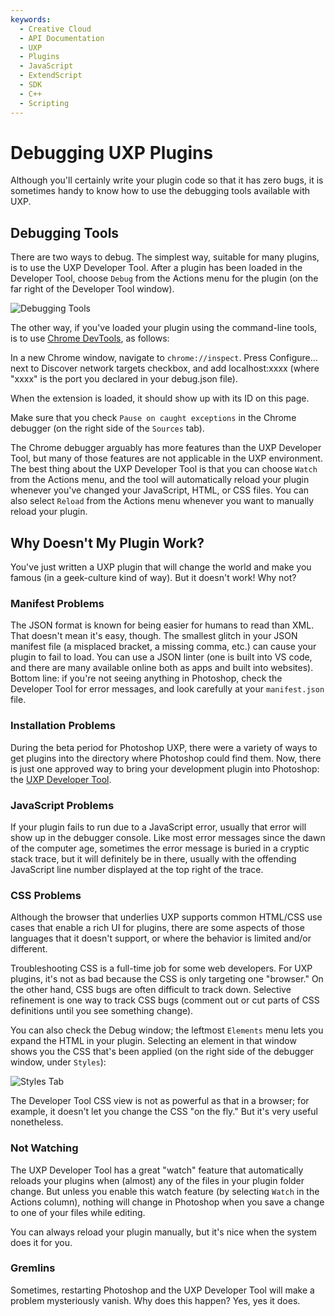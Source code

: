 ```yaml
---
keywords:
  - Creative Cloud
  - API Documentation
  - UXP
  - Plugins
  - JavaScript
  - ExtendScript
  - SDK
  - C++
  - Scripting
---
```


# Debugging UXP Plugins

Although you'll certainly write your plugin code so that it has zero bugs, it is sometimes handy to know how to use the debugging tools available with UXP.

## Debugging Tools
There are two ways to debug. The simplest way, suitable for many plugins, is to use the UXP Developer Tool. After a plugin has been loaded in the Developer Tool, choose `Debug` from the Actions menu for the plugin (on the far right of the Developer Tool window).

![Debugging Tools](./images/devtool-ellipsis-menu.png)

The other way, if you've loaded your plugin using the command-line tools, is to use [Chrome DevTools](https://developers.google.com/web/tools/chrome-devtools/javascript), as follows:

In a new Chrome window, navigate to `chrome://inspect`. Press Configure... next to Discover network targets checkbox, and add localhost:xxxx (where "xxxx" is the port you declared in your debug.json file). 

When the extension is loaded, it should show up with its ID on this page.

Make sure that you check `Pause on caught exceptions` in the Chrome debugger (on the right side of the `Sources` tab). 

The Chrome debugger arguably has more features than the UXP Developer Tool, but many of those features are not applicable in the UXP environment. The best thing about the UXP Developer Tool is that you can choose `Watch` from the Actions menu, and the tool will automatically reload your plugin whenever you've changed your JavaScript, HTML, or CSS files. You can also select `Reload` from the Actions menu whenever you want to manually reload your plugin.

## Why Doesn't My Plugin Work?

You've just written a UXP plugin that will change the world and make you famous (in a geek-culture kind of way). But it doesn't work! Why not?

### Manifest Problems
The JSON format is known for being easier for humans to read than XML. That doesn't mean it's easy, though. The smallest glitch in your JSON manifest file (a misplaced bracket, a missing comma, etc.) can cause your plugin to fail to load. You can use a JSON linter (one is built into VS code, and there are many available online both as apps and built into websites). Bottom line: if you're not seeing anything in Photoshop, check the Developer Tool for error messages, and look carefully at your `manifest.json` file.

### Installation Problems
During the beta period for Photoshop UXP, there were a variety of ways to get plugins into the directory where Photoshop could find them. Now, there is just one approved way to bring your development plugin into Photoshop: the [UXP Developer Tool](/guides/uxp-developer-tool/).

### JavaScript Problems
If your plugin fails to run due to a JavaScript error, usually that error will show up in the debugger console. Like most error messages since the dawn of the computer age, sometimes the error message is buried in a cryptic stack trace, but it will definitely be in there, usually with the offending JavaScript line number displayed at the top right of the trace.

### CSS Problems
Although the browser that underlies UXP supports common HTML/CSS use cases that enable a rich UI for plugins, there are some aspects of those languages that it doesn't support, or where the behavior is limited and/or different.

Troubleshooting CSS is a full-time job for some web developers. For UXP plugins, it's not as bad because the CSS is only targeting one "browser." On the other hand, CSS bugs are often difficult to track down. Selective refinement is one way to track CSS bugs (comment out or cut parts of CSS definitions until you see something change).

You can also check the Debug window; the leftmost `Elements` menu lets you expand the HTML in your plugin. Selecting an element in that window shows you the CSS that's been applied (on the right side of the debugger window, under `Styles`):

![Styles Tab](./images/css-styles.png)

The Developer Tool CSS view is not as powerful as that in a browser; for example, it doesn't let you change the CSS "on the fly." But it's very useful nonetheless.

### Not Watching
The UXP Developer Tool has a great "watch" feature that automatically reloads your plugins when (almost) any of the files in your plugin folder change. But unless you enable this watch feature (by selecting `Watch` in the Actions column), nothing will change in Photoshop when you save a change to one of your files while editing.

You can always reload your plugin manually, but it's nice when the system does it for you.

### Gremlins
Sometimes, restarting Photoshop and the UXP Developer Tool will make a problem mysteriously vanish. Why does this happen? Yes, yes it does.
